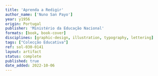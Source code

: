 ```yaml
---
title: 'Aprenda a Redigir'
author_name: ['Nuno San Payo']
year: y1956
origin: Portugal
publisher: 'Ministério da Educação Nacional'
formats: [book, book-cover]
disciplines: [graphic-design, illustration, typography, lettering]
tags: ["Colecção Educativa"]
ref: sol-030-0141
layout: artifact
status: complete
published: true
date_added: 2022-10-06
---
```

